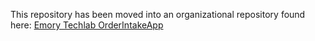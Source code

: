 This repository has been moved into an organizational repository found here: [Emory Techlab OrderIntakeApp](https://github.com/EmoryTechlab/OrderIntakeApp)
